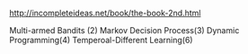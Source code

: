 http://incompleteideas.net/book/the-book-2nd.html

Multi-armed Bandits (2)
Markov Decision Process(3)
Dynamic Programming(4)
Temperoal-Different Learning(6)

